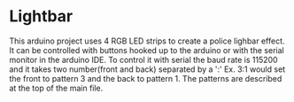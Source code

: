 # Lightbar
This arduino project uses 4 RGB LED strips to create a police lighbar effect.
It can be controlled with buttons hooked up to the arduino or with the serial monitor in the arduino IDE.
To control it with serial the baud rate is 115200 and it takes two number(front and back) separated by a ':'
Ex. 3:1 would set the front to pattern 3 and the back to pattern 1.
The patterns are described at the top of the main file.
